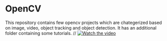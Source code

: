 # OpenCV
This repository contains few opencv projects which are chategerized based on image, video, object tracking and object detection. It has an additional folder containing some tutorials.
//
[![Watch the video](https://i9.ytimg.com/vi/tBPmpO_P9Q8/mq3.jpg?sqp=CIz5j4IG&rs=AOn4CLA8Nqk-9LER6DMZ-ahAxriaB0QsYQ)](https://www.youtube.com/watch?v=1q4ZAvSm8D8)
